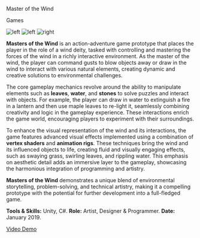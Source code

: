 <!--title-->
Master of the Wind
<!--endtitle-->

<!--category-->
Games
<!--endcategory-->

![left](/projects/master-of-the-wind/2.png)
![left](/projects/master-of-the-wind/1.jpg)
![right](/projects/master-of-the-wind/3.gif)

**Masters of the Wind** is an action-adventure game prototype that places the player in the role of a wind deity, tasked with controlling and mastering the forces of the wind in a richly interactive environment. As the master of the wind, the player can command gusts to blow objects away or draw in the wind to interact with various natural elements, creating dynamic and creative solutions to environmental challenges.

The core gameplay mechanics revolve around the ability to manipulate elements such as **leaves**, **water**, and **stones** to solve puzzles and interact with objects. For example, the player can draw in water to extinguish a fire in a lantern and then use maple leaves to re-light it, seamlessly combining creativity and logic in the gameplay experience. These interactions enrich the game world, encouraging players to experiment with their surroundings.

To enhance the visual representation of the wind and its interactions, the game features advanced visual effects implemented using a combination of **vertex shaders** and **animation rigs**. These techniques bring the wind and its influenced objects to life, creating fluid and visually engaging effects, such as swaying grass, swirling leaves, and rippling water. This emphasis on aesthetic detail adds an immersive layer to the gameplay, showcasing the harmonious integration of programming and artistry.

**Masters of the Wind** demonstrates a unique blend of environmental storytelling, problem-solving, and technical artistry, making it a compelling prototype with the potential for further development into a full-fledged game.

<!--details-->
**Tools & Skills:** Unity, C#.
**Role:** Artist, Designer & Programmer.
**Date:** January 2019.
<!--enddetails-->

<!--links-->
[Video Demo](https://youtu.be/4VqMU9Uhnoo)
<!--endlinks-->
